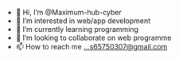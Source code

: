 - 👋 Hi, I’m @Maximum-hub-cyber
- 👀 I’m interested in web/app development
- 🌱 I’m currently learning programming
- 💞️ I’m looking to collaborate on web programme
- 📫 How to reach me ...s65750307@gmail.com

<!---
Maximum-hub-cyber/Maximum-hub-cyber is a ✨ special ✨ repository because its `README.md` (this file) appears on your GitHub profile.
You can click the Preview link to take a look at your changes.
--->
